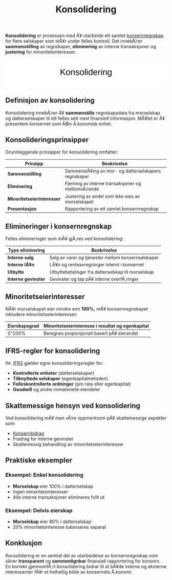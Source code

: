 ﻿---
title: "Konsolidering"
meta_title: "Konsolidering"
meta_description: '**Konsolidering** er prosessen med Ã¥ utarbeide ett samlet [konsernregnskap](/blogs/regnskap/hva-er-konsern "Hva er et Konsern? Komplett Guide til Konsernstrukt...'
slug: konsolidering
type: blog
layout: pages/single
---

**Konsolidering** er prosessen med Ã¥ utarbeide ett samlet [konsernregnskap](/blogs/regnskap/hva-er-konsern "Hva er et Konsern? Komplett Guide til Konsernstrukturer og Konsolidering") for flere selskaper som stÃ¥r under felles kontroll. Det innebÃ¦rer **sammenstilling** av regnskaper, **eliminering** av interne transaksjoner og **justering** for minoritetsinteresser.

![Konsolidering](konsolidering-image.svg)

## Definisjon av konsolidering

Konsolidering innebÃ¦rer Ã¥ **sammenstille** regnskapsdata fra morselskap og datterselskaper til ett felles sett med finansiell informasjon. MÃ¥let er Ã¥ presentere konsernet som Ã©n Ã¸konomisk enhet.

## Konsolideringsprinsipper

Grunnleggende prinsipper for konsolidering omfatter:

| Prinsipp                 | Beskrivelse                                                                 |
|--------------------------|------------------------------------------------------------------------------|
| **Sammenstilling**       | SammenslÃ¥ing av mor- og datterselskapers regnskaper                          |
| **Eliminering**          | Fjerning av interne transaksjoner og mellomvÃ¦rende                          |
| **Minoritetseierinteresser** | Justering av andel som ikke eies av morselskapet                         |
| **Presentasjon**         | Rapportering av ett samlet konsernregnskap                                  |

## Elimineringer i konsernregnskap

Felles elimineringer som mÃ¥ gjÃ¸res ved konsolidering:

| Type eliminering         | Beskrivelse                                           |
|--------------------------|-------------------------------------------------------|
| **Interne salg**         | Salg av varer og tjenester mellom konsernselskaper    |
| **Interne lÃ¥n**          | LÃ¥n og renteavregninger internt i konsernet           |
| **Utbytte**              | Utbyttebetalinger fra datterselskap til morselskap    |
| **Interne gevinster**    | Gevinster og tap pÃ¥ interne overfÃ¸ringer              |

## Minoritetseierinteresser

NÃ¥r morselskapet eier mindre enn **100%**, mÃ¥ konsernregnskapet inkludere minoritetseierinteresser:

| Eierskapsgrad | Minoritetseierinteresse i resultat og egenkapital |
|---------------|----------------------------------------------------|
| 0“100%        | Beregnes proporsjonalt basert pÃ¥ eierandel         |

## IFRS-regler for konsolidering

Iht. [IFRS](/blogs/regnskap/hva-er-ifrs "Hva er IFRS? Guide til internasjonale regnskapsstandarder") gjelder egne konsolideringsregler for:

* **Kontrollerte enheter** (datterselskaper)
* **Tilknyttede selskaper** (egenkapitalmetoden)
* **Felleskontrollerte ordninger** (pro rata eller egenkapital)
* **Goodwill** og andre immaterielle eiendeler

## Skattemessige hensyn ved konsolidering

Ved konsolidering mÃ¥ man vÃ¦re oppmerksom pÃ¥ skattemessige aspekter som:

* [Konsernbidrag](/blogs/regnskap/hva-er-konsernbidrag "Hva er Konsernbidrag? Komplett Guide til Konsernbidrag i Norge")
* Fradrag for interne gevinster
* Skattemessig behandling av minoritetseierinteresser

## Praktiske eksempler

### Eksempel: Enkel konsolidering

* **Morselskap** eier 100% i datterselskap
* Ingen minoritetsinteresser
* Alle interne transaksjoner elimineres fullt ut

### Eksempel: Delvis eierskap

* **Morselskap** eier 80% i datterselskap
* 20% minoritetsinteresse balanseres separat

## Konklusjon

Konsolidering er en sentral del av utarbeidelse av konsernregnskap som sikrer **transparent** og **sammenlignbar** finansiell rapportering for konsern. En korrekt gjennomfÃ¸rt konsolidering bidrar til at bÃ¥de interne og eksterne interessenter fÃ¥r et helhetlig bilde av konsernets Ã¸konomi.






